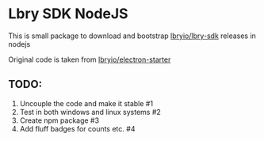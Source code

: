 # Lbry SDK NodeJS
This is small package to download and bootstrap [lbryio/lbry-sdk](https://github.com/lbryio/lbry-sdk) releases in nodejs

Original code is taken from [lbryio/electron-starter](https://github.com/lbryio/electron-starter)


## TODO:
1. Uncouple the code and make it stable #1
2. Test in both windows and linux systems #2
3. Create npm package #3
4. Add fluff badges for counts etc. #4
